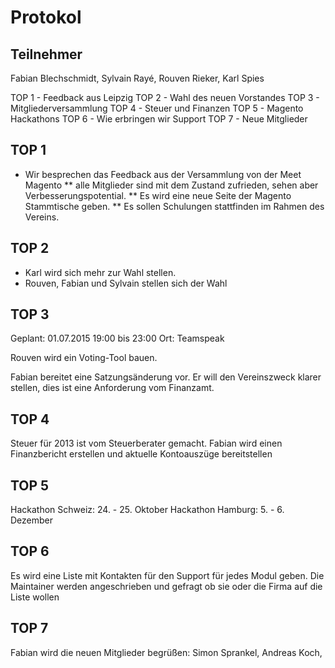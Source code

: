 Protokol
========

Teilnehmer
----------

Fabian Blechschmidt, Sylvain Rayé, Rouven Rieker, Karl Spies

TOP 1 - Feedback aus Leipzig
TOP 2 - Wahl des neuen Vorstandes
TOP 3 - Mitgliederversammlung
TOP 4 - Steuer und Finanzen
TOP 5 - Magento Hackathons
TOP 6 - Wie erbringen wir Support
TOP 7 - Neue Mitglieder

TOP 1
-----

* Wir besprechen das Feedback aus der Versammlung von der Meet Magento
** alle Mitglieder sind mit dem Zustand zufrieden, sehen aber Verbesserungspotential.
** Es wird eine neue Seite der Magento Stammtische geben.
** Es sollen Schulungen stattfinden im Rahmen des Vereins.


TOP 2
-----

* Karl wird sich mehr zur Wahl stellen.
* Rouven, Fabian und Sylvain stellen sich der Wahl

TOP 3
-----

Geplant: 01.07.2015 19:00 bis 23:00
Ort: Teamspeak

Rouven wird ein Voting-Tool bauen.

Fabian bereitet eine Satzungsänderung vor. Er will den Vereinszweck klarer stellen, dies ist eine Anforderung vom Finanzamt.

TOP 4
-----

Steuer für 2013 ist vom Steuerberater gemacht. Fabian wird einen Finanzbericht erstellen und aktuelle Kontoauszüge bereitstellen

TOP 5
-----

Hackathon Schweiz: 24. - 25. Oktober
Hackathon Hamburg: 5. - 6. Dezember

TOP 6
-----

Es wird eine Liste mit Kontakten für den Support für jedes Modul geben. Die Maintainer werden angeschrieben und gefragt ob sie oder die Firma auf die Liste wollen

TOP 7
-----

Fabian wird die neuen Mitglieder begrüßen: Simon Sprankel, Andreas Koch, 
